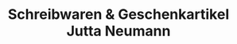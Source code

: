 ---
title: "Schreibwaren & Geschenkartikel Jutta Neumann"
url: /berlin/schreibwaren-und-geschenkartikel-jutta-neumann/
shop: Schreibwaren
---